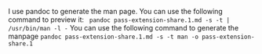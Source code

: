 I use pandoc to generate the man page. 
You can use the following command to preview it: ` pandoc pass-extension-share.1.md -s -t | /usr/bin/man -l -`
You can use the following command to generate the manpage ` pandoc pass-extension-share.1.md -s -t man -o pass-extension-share.1 `
